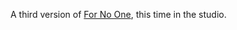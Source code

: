A third version of <a href="https://www.youtube.com/watch?v=q3oevndA9Sw">For No One</a>, this time in the studio. 
